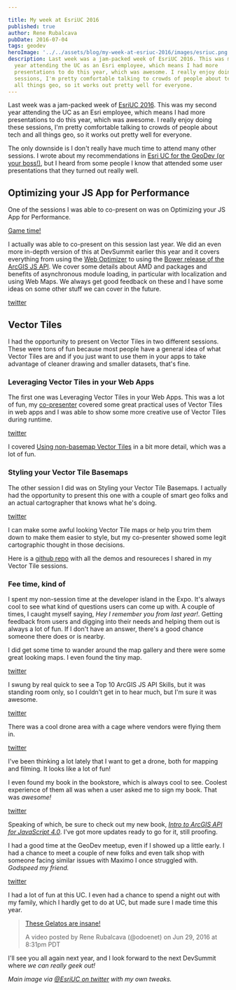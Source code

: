```yaml
---

title: My week at EsriUC 2016
published: true
author: Rene Rubalcava
pubDate: 2016-07-04
tags: geodev
heroImage: '../../assets/blog/my-week-at-esriuc-2016/images/esriuc.png'
description: Last week was a jam-packed week of EsriUC 2016. This was my second
  year attending the UC as an Esri employee, which means I had more
  presentations to do this year, which was awesome. I really enjoy doing these
  sessions, I'm pretty comfortable talking to crowds of people about tech and
  all things geo, so it works out pretty well for everyone.
---
```


Last week was a jam-packed week of
[EsriUC 2016](http://www.esri.com/events/user-conference). This was my second
year attending the UC as an Esri employee, which means I had more presentations
to do this year, which was awesome. I really enjoy doing these sessions, I'm
pretty comfortable talking to crowds of people about tech and all things geo, so
it works out pretty well for everyone.

The only downside is I don't really have much time to attend many other
sessions. I wrote about my recommendations in
[Esri UC for the GeoDev (or your boss!)](https://geonet.esri.com/people/odoe/blog/2016/06/01/esri-uc-for-the-geodev-or-your-boss),
but I heard from some people I know that attended some user presentations that
they turned out really well.

## Optimizing your JS App for Performance

One of the sessions I was able to co-present on was on Optimizing your JS App
for Performance.

[Game time!](https://twitter.com/odoenet/status/747890263624818688)

I actually was able to co-present on this session last year. We did an even more
in-depth version of this at DevSummit earlier this year and it covers everything
from using the [Web Optimizer](http://jso.arcgis.com/) to using the
[Bower release of the ArcGIS JS API](https://github.com/esri/arcgis-js-api). We
cover some details about AMD and packages and benefits of asynchronous module
loading, in particular with localization and using Web Maps. We always get good
feedback on these and I have some ideas on some other stuff we can cover in the
future.

[twitter](https://twitter.com/TheMapSmith/status/748561829702471680)

## Vector Tiles

I had the opportunity to present on Vector Tiles in two different sessions.
These were tons of fun because most people have a general idea of what Vector
Tiles are and if you just want to use them in your apps to take advantage of
cleaner drawing and smaller datasets, that's fine.

### Leveraging Vector Tiles in your Web Apps

The first one was Leveraging Vector Tiles in your Web Apps. This was a lot of
fun, my [co-presenter](https://twitter.com/JuliePowellGIS) covered some great
practical uses of Vector Tiles in web apps and I was able to show some more
creative use of Vector Tiles during runtime.

[twitter](https://twitter.com/odoenet/status/748537005189922817)

I covered
[Using non-basemap Vector Tiles](https://www.youtube.com/watch?v=X65pDlsSxMY) in
a bit more detail, which was a lot of fun.

### Styling your Vector Tile Basemaps

The other session I did was on Styling your Vector Tile Basemaps. I actually had
the opportunity to present this one with a couple of smart geo folks and an
actual cartographer that knows what he's doing.

[twitter](https://twitter.com/odoenet/status/747923194506403841)

I can make some awful looking Vector Tile maps or help you trim them down to
make them easier to style, but my co-presenter showed some legit cartographic
thought in those decisions.

Here is a [github repo](https://github.com/odoe/esrijs-vt-demos) with all the
demos and resoureces I shared in my Vector Tile sessions.

### Fee time, kind of

I spent my non-session time at the developer island in the Expo. It's always
cool to see what kind of questions users can come up with. A couple of times, I
caught myself saying, _Hey I remember you from last year!_. Getting feedback
from users and digging into their needs and helping them out is always a lot of
fun. If I don't have an answer, there's a good chance someone there does or is
nearby.

I did get some time to wander around the map gallery and there were some great
looking maps. I even found the tiny map.

[twitter](https://twitter.com/odoenet/status/747935832393146368)

I swung by real quick to see a Top 10 ArcGIS JS API Skills, but it was standing
room only, so I couldn't get in to hear much, but I'm sure it was awesome.

[twitter](https://twitter.com/odoenet/status/747939032160559104)

There was a cool drone area with a cage where vendors were flying them in.

[twitter](https://twitter.com/odoenet/status/748204445574455296)

I've been thinking a lot lately that I want to get a drone, both for mapping and
filming. It looks like a lot of fun!

I even found my book in the bookstore, which is always cool to see. Coolest
experience of them all was when a user asked me to sign my book. That was
_awesome!_

[twitter](https://twitter.com/odoenet/status/748225319883022338)

Speaking of which, be sure to check out my new book,
[_Intro to ArcGIS API for JavaScript 4.0_](http://leanpub.com/arcgis-js-api-4/).
I've got more updates ready to go for it, still proofing.

I had a good time at the GeoDev meetup, even if I showed up a little early. I
had a chance to meet a couple of new folks and even talk shop with someone
facing similar issues with Maximo I once struggled with. _Godspeed my friend._

[twitter](https://twitter.com/odoenet/status/748308643964039168)

I had a lot of fun at this UC. I even had a chance to spend a night out with my
family, which I hardly get to do at UC, but made sure I made time this year.

> [These Gelatos are insane!](https://www.instagram.com/p/BHQ32aDDGi0/)
>
> A video posted by Rene Rubalcava (@odoenet) on Jun 29, 2016 at 8:31pm PDT

I'll see you all again next year, and I look forward to the next DevSummit where
_we can really geek out!_

_Main image via
[@EsriUC on twitter](https://twitter.com/EsriUC/status/749302879500922880) with
my own tweaks._
